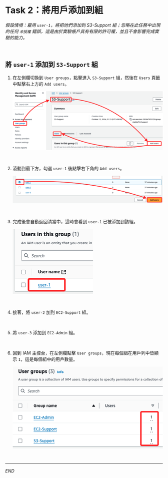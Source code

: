 # Task 2：將用戶添加到組

_假設情境：雇用 `user-1`，將把他們添加到 S3-Support 組；忽略在此任務中出現的任何 `未授權` 錯誤，這是由於實驗帳戶具有有限的許可權，並且不會影響完成實驗的能力。_

<br>

## 將 `user-1` 添加到 `S3-Support` 組

1. 在左側欄切換到 `User groups`，點擊進入 `S3-Support` 組，然後在 `Users` 頁籤中點擊右上方的 `Add users`。

    ![](images/img_17.png)

<br>

2. 滾動到最下方，勾選 `user-1` 後點擊右下角的 `Add users`。

    ![](images/img_18.png)

<br>

3. 完成後會自動返回清當中，這時會看到 `user-1` 已被添加到該組。

    ![](images/img_19.png)

<br>

4. 接著，將 `user-2` 加到 `EC2-Support` 組。

<br>

5. 將 `user-3` 添加到 `EC2-Admin` 組。

<br>

6. 回到 IAM 主控台，在左側欄點擊 `User groups`，現在每個組在用戶列中皆顯示 `1`，這是每個組中的用戶數量。

    ![](images/img_20.png)

<br>

___

_END_
